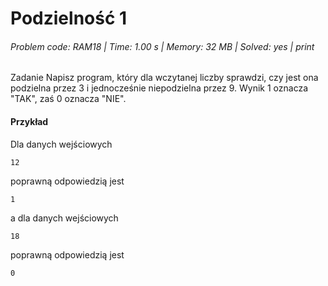 # Podzielność 1
###### Problem code: RAM18 \| Time: 1.00 s \| Memory: 32 MB \| Solved: yes \| print

Zadanie
Napisz program, który dla wczytanej liczby sprawdzi, czy jest ona podzielna przez 3 i jednocześnie niepodzielna przez 9. Wynik 1 oznacza "TAK", zaś 0 oznacza "NIE".

#### Przykład
Dla danych wejściowych

```
12
```
poprawną odpowiedzią jest
```
1
```
a dla danych wejściowych

```
18
```
poprawną odpowiedzią jest
```
0
```

